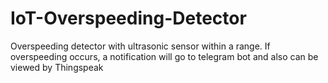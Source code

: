 # IoT-Overspeeding-Detector
Overspeeding detector with ultrasonic sensor within a range. If overspeeding occurs, a notification will go to telegram bot and also can be viewed by Thingspeak
